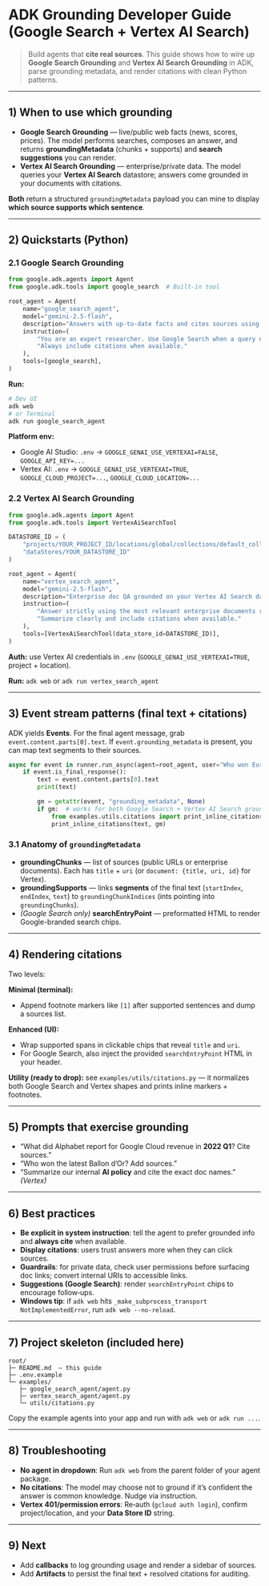 # ADK Grounding Developer Guide (Google Search + Vertex AI Search)

> Build agents that **cite real sources**. This guide shows how to wire up **Google Search Grounding** and **Vertex AI Search Grounding** in ADK, parse grounding metadata, and render citations with clean Python patterns.

---

## 1) When to use which grounding
- **Google Search Grounding** — live/public web facts (news, scores, prices). The model performs searches, composes an answer, and returns **groundingMetadata** (chunks + supports) and **search suggestions** you can render.
- **Vertex AI Search Grounding** — enterprise/private data. The model queries your **Vertex AI Search** datastore; answers come grounded in your documents with citations.

**Both** return a structured `groundingMetadata` payload you can mine to display **which source supports which sentence**.

---

## 2) Quickstarts (Python)

### 2.1 Google Search Grounding
```python
from google.adk.agents import Agent
from google.adk.tools import google_search  # Built‑in tool

root_agent = Agent(
    name="google_search_agent",
    model="gemini-2.5-flash",
    description="Answers with up-to-date facts and cites sources using Google Search.",
    instruction=(
        "You are an expert researcher. Use Google Search when a query needs fresh or verifiable info. "
        "Always include citations when available."
    ),
    tools=[google_search],
)
```
**Run:**
```bash
# Dev UI
adk web
# or Terminal
adk run google_search_agent
```
**Platform env:**
- Google AI Studio: `.env` → `GOOGLE_GENAI_USE_VERTEXAI=FALSE`, `GOOGLE_API_KEY=...`
- Vertex AI: `.env` → `GOOGLE_GENAI_USE_VERTEXAI=TRUE`, `GOOGLE_CLOUD_PROJECT=...`, `GOOGLE_CLOUD_LOCATION=...`

### 2.2 Vertex AI Search Grounding
```python
from google.adk.agents import Agent
from google.adk.tools import VertexAiSearchTool

DATASTORE_ID = (
    "projects/YOUR_PROJECT_ID/locations/global/collections/default_collection/"
    "dataStores/YOUR_DATASTORE_ID"
)

root_agent = Agent(
    name="vertex_search_agent",
    model="gemini-2.5-flash",
    description="Enterprise doc QA grounded on your Vertex AI Search datastore.",
    instruction=(
        "Answer strictly using the most relevant enterprise documents retrieved via Vertex AI Search. "
        "Summarize clearly and include citations when available."
    ),
    tools=[VertexAiSearchTool(data_store_id=DATASTORE_ID)],
)
```
**Auth:** use Vertex AI credentials in `.env` (`GOOGLE_GENAI_USE_VERTEXAI=TRUE`, project + location).

**Run:** `adk web` or `adk run vertex_search_agent`

---

## 3) Event stream patterns (final text + citations)
ADK yields **Events**. For the final agent message, grab `event.content.parts[0].text`. If `event.grounding_metadata` is present, you can map text segments to their sources.

```python
async for event in runner.run_async(agent=root_agent, user="Who won Euro 2024? Cite sources."):
    if event.is_final_response():
        text = event.content.parts[0].text
        print(text)

        gm = getattr(event, "grounding_metadata", None)
        if gm:  # works for both Google Search + Vertex AI Search grounding
            from examples.utils.citations import print_inline_citations
            print_inline_citations(text, gm)
```

### 3.1 Anatomy of `groundingMetadata`
- **groundingChunks** — list of sources (public URLs or enterprise documents). Each has `title` + `uri` (or `document: {title, uri, id}` for Vertex).
- **groundingSupports** — links **segments** of the final text (`startIndex`, `endIndex`, `text`) to `groundingChunkIndices` (ints pointing into `groundingChunks`).
- *(Google Search only)* **searchEntryPoint** — preformatted HTML to render Google-branded search chips.

---

## 4) Rendering citations
Two levels:

**Minimal (terminal):**
- Append footnote markers like `[1]` after supported sentences and dump a sources list.

**Enhanced (UI):**
- Wrap supported spans in clickable chips that reveal `title` and `uri`.
- For Google Search, also inject the provided `searchEntryPoint` HTML in your header.

**Utility (ready to drop):** see `examples/utils/citations.py` — it normalizes both Google Search and Vertex shapes and prints inline markers + footnotes.

---

## 5) Prompts that exercise grounding
- “What did Alphabet report for Google Cloud revenue in **2022 Q1**? Cite sources.”
- “Who won the latest Ballon d’Or? Add sources.”
- “Summarize our internal **AI policy** and cite the exact doc names.” *(Vertex)*

---

## 6) Best practices
- **Be explicit in system instruction**: tell the agent to prefer grounded info and **always cite** when available.
- **Display citations**: users trust answers more when they can click sources.
- **Guardrails**: for private data, check user permissions before surfacing doc links; convert internal URIs to accessible links.
- **Suggestions (Google Search)**: render `searchEntryPoint` chips to encourage follow‑ups.
- **Windows tip**: if `adk web` hits `_make_subprocess_transport NotImplementedError`, run `adk web --no-reload`.

---

## 7) Project skeleton (included here)
```
root/
├─ README.md  — this guide
├─ .env.example
└─ examples/
   ├─ google_search_agent/agent.py
   ├─ vertex_search_agent/agent.py
   └─ utils/citations.py
```

Copy the example agents into your app and run with `adk web` or `adk run ...`.

---

## 8) Troubleshooting
- **No agent in dropdown**: Run `adk web` from the parent folder of your agent package.
- **No citations**: The model may choose not to ground if it’s confident the answer is common knowledge. Nudge via instruction.
- **Vertex 401/permission errors**: Re‑auth (`gcloud auth login`), confirm project/location, and your **Data Store ID** string.

---

## 9) Next
- Add **callbacks** to log grounding usage and render a sidebar of sources.
- Add **Artifacts** to persist the final text + resolved citations for auditing.
